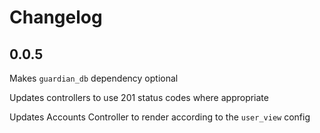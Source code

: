 # Changelog
## 0.0.5
Makes `guardian_db` dependency optional

Updates controllers to use 201 status codes where appropriate

Updates Accounts Controller to render according to the `user_view`
config
